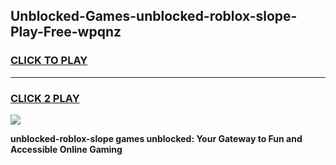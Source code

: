 
## Unblocked-Games-unblocked-roblox-slope-Play-Free-wpqnz
<h3>
<a href="https://premium76.site?title=unblocked-roblox-slope&ref=12A">CLICK TO PLAY</a></h3>
<hr>

<h3>
<a href="https://premium76.site?title=unblocked-roblox-slope&ref=12A">CLICK 2 PLAY</a>
  
</h3>

<a href="https://premium76.site?title=unblocked-roblox-slope&ref=12A"><img src="https://clearcache.store/games.png"></a>


**unblocked-roblox-slope games unblocked: Your Gateway to Fun and Accessible Online Gaming**

